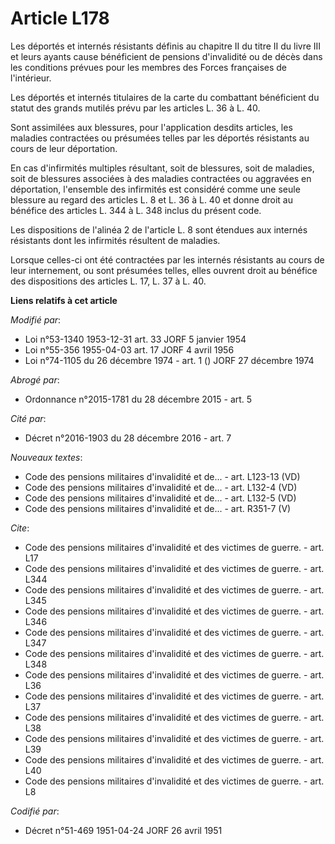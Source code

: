 # Article L178

Les déportés et internés résistants définis au chapitre II du titre II du livre III et leurs ayants cause bénéficient de
pensions d'invalidité ou de décès dans les conditions prévues pour les membres des Forces françaises de l'intérieur.

Les déportés et internés titulaires de la carte du combattant bénéficient du statut des grands mutilés prévu par les articles
L. 36 à L. 40.

Sont assimilées aux blessures, pour l'application desdits articles, les maladies contractées ou présumées telles par les
déportés résistants au cours de leur déportation.

En cas d'infirmités multiples résultant, soit de blessures, soit de maladies, soit de blessures associées à des maladies
contractées ou aggravées en déportation, l'ensemble des infirmités est considéré comme une seule blessure au regard des
articles L. 8 et L. 36 à L. 40 et donne droit au bénéfice des articles L. 344 à L. 348 inclus du présent code.

Les dispositions de l'alinéa 2 de l'article L. 8 sont étendues aux internés résistants dont les infirmités résultent de
maladies.

Lorsque celles-ci ont été contractées par les internés résistants au cours de leur internement, ou sont présumées telles,
elles ouvrent droit au bénéfice des dispositions des articles L. 17, L. 37 à L. 40.

**Liens relatifs à cet article**

_Modifié par_:

  - Loi n°53-1340 1953-12-31 art. 33 JORF 5 janvier 1954
  - Loi n°55-356 1955-04-03 art. 17 JORF 4 avril 1956
  - Loi n°74-1105 du 26 décembre 1974 - art. 1 () JORF 27 décembre 1974

_Abrogé par_:

  - Ordonnance n°2015-1781 du 28 décembre 2015 - art. 5

_Cité par_:

  - Décret n°2016-1903 du 28 décembre 2016 - art. 7

_Nouveaux textes_:

  - Code des pensions militaires d'invalidité et de... - art. L123-13 (VD)
  - Code des pensions militaires d'invalidité et de... - art. L132-4 (VD)
  - Code des pensions militaires d'invalidité et de... - art. L132-5 (VD)
  - Code des pensions militaires d'invalidité et de... - art. R351-7 (V)

_Cite_:

  - Code des pensions militaires d'invalidité et des victimes de guerre. - art. L17
  - Code des pensions militaires d'invalidité et des victimes de guerre. - art. L344
  - Code des pensions militaires d'invalidité et des victimes de guerre. - art. L345
  - Code des pensions militaires d'invalidité et des victimes de guerre. - art. L346
  - Code des pensions militaires d'invalidité et des victimes de guerre. - art. L347
  - Code des pensions militaires d'invalidité et des victimes de guerre. - art. L348
  - Code des pensions militaires d'invalidité et des victimes de guerre. - art. L36
  - Code des pensions militaires d'invalidité et des victimes de guerre. - art. L37
  - Code des pensions militaires d'invalidité et des victimes de guerre. - art. L38
  - Code des pensions militaires d'invalidité et des victimes de guerre. - art. L39
  - Code des pensions militaires d'invalidité et des victimes de guerre. - art. L40
  - Code des pensions militaires d'invalidité et des victimes de guerre. - art. L8

_Codifié par_:

  - Décret n°51-469 1951-04-24 JORF 26 avril 1951
